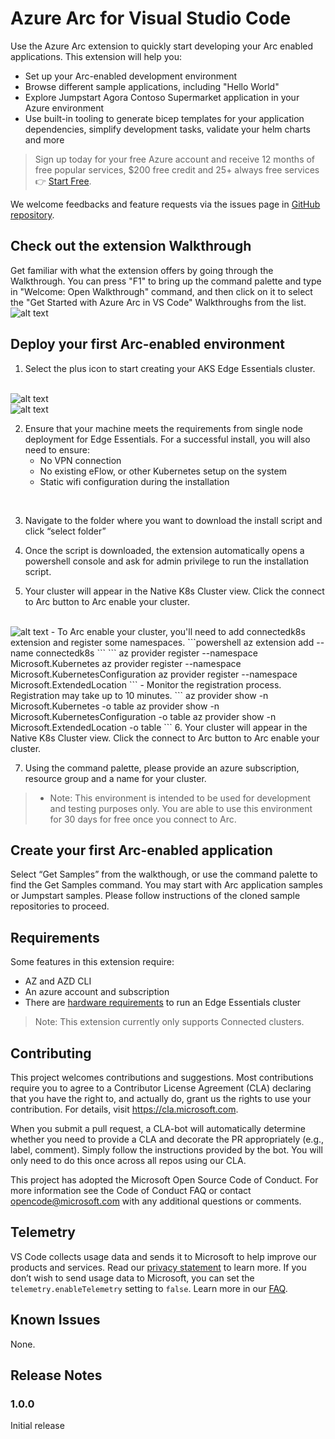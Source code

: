 # Azure Arc for Visual Studio Code 

Use the Azure Arc extension to quickly start developing your Arc enabled applications. This extension will help you: 

- Set up your Arc-enabled development environment
- Browse different sample applications, including "Hello World"
- Explore Jumpstart Agora Contoso Supermarket application in your Azure environment
- Use built-in tooling to generate bicep templates for your application dependencies, simplify development tasks, validate your helm charts and more 

> Sign up today for your free Azure account and receive 12 months of free popular services, $200 free credit and 25+ always free services 👉 [Start Free](https://azure.microsoft.com/free/open-source).

We welcome feedbacks and feature requests via the issues page in [GitHub repository](https://github.com/Azure/azurearc-dev).

## Check out the extension Walkthrough
Get familiar with what the extension offers by going through the Walkthrough. You can press "F1" to bring up the command palette and type in "Welcome: Open Walkthrough" command, and then click on it to select the "Get Started with Azure Arc in VS Code" Walkthroughs from the list.
<img src="https://petwsa.blob.core.windows.net/vscext/openWalkthrough.png" alt="alt text">

## Deploy your first Arc-enabled environment
1. Select the plus icon to start creating your AKS Edge Essentials cluster.
<br/>
<img src="https://petwsa.blob.core.windows.net/vscext/provisionAksEE.png" alt="alt text">
<br/>
<img src="https://petwsa.blob.core.windows.net/vscext/provisionAksEeNotification.png" alt="alt text">

2. Ensure that your machine meets the requirements from single node deployment for Edge Essentials. For a successful install, you will also need to ensure:
    - No VPN connection 
    - No existing eFlow, or other Kubernetes setup on the system 
    - Static wifi configuration during the installation

<br/>

3. Navigate to the folder where you want to download the install script and click “select folder” 

4. Once the script is downloaded, the extension automatically opens a powershell console and ask for admin privilege to run the installation script.

5. Your cluster will appear in the Native K8s Cluster view. Click the connect to Arc button to Arc enable your cluster.
<br/>
<img src="https://petwsa.blob.core.windows.net/vscext/connectToArcIcon.png" alt="alt text">
   - To Arc enable your cluster, you'll need to add connectedk8s extension and register some namespaces.
   ```powershell
   az extension add --name connectedk8s
   ```
   ```
   az provider register --namespace Microsoft.Kubernetes
   az provider register --namespace Microsoft.KubernetesConfiguration
   az provider register --namespace Microsoft.ExtendedLocation
   ```
   - Monitor the registration process. Registration may take up to 10 minutes.
   ```
   az provider show -n Microsoft.Kubernetes -o table
   az provider show -n Microsoft.KubernetesConfiguration -o table
   az provider show -n Microsoft.ExtendedLocation -o table
   ```
6. Your cluster will appear in the Native K8s Cluster view. Click the connect to Arc button to Arc enable your cluster. 

7. Using the command palette, please provide an azure subscription, resource group and a name for your cluster.

> - Note: This environment is intended to be used for development and testing purposes only. You are able to use this environment for 30 days for free once you connect to Arc.


## Create your first Arc-enabled application
Select “Get Samples” from the walkthough, or use the command palette to find the Get Samples command. You may start with Arc application samples or Jumpstart samples. Please follow instructions of the cloned sample repositories to proceed.

## Requirements

Some features in this extension require:
- AZ and AZD CLI
- An azure account and subscription
- There are [hardware requirements](https://learn.microsoft.com/en-us/azure/aks/hybrid/aks-edge-system-requirements) to run an Edge Essentials cluster

> Note: This extension currently only supports Connected clusters.

## Contributing

This project welcomes contributions and suggestions. Most contributions require you to agree to a Contributor License Agreement (CLA) declaring that you have the right to, and actually do, grant us the rights to use your contribution. For details, visit https://cla.microsoft.com.

When you submit a pull request, a CLA-bot will automatically determine whether you need to provide a CLA and decorate the PR appropriately (e.g., label, comment). Simply follow the instructions provided by the bot. You will only need to do this once across all repos using our CLA.

This project has adopted the Microsoft Open Source Code of Conduct. For more information see the Code of Conduct FAQ or contact opencode@microsoft.com with any additional questions or comments.

## Telemetry
VS Code collects usage data and sends it to Microsoft to help improve our products and services. Read our [privacy statement](https://privacy.microsoft.com/en-us/privacystatement) to learn more. If you don’t wish to send usage data to Microsoft, you can set the `telemetry.enableTelemetry` setting to `false`. Learn more in our [FAQ](https://code.visualstudio.com/docs/supporting/faq#_how-to-disable-telemetry-reporting).

## Known Issues

None.

## Release Notes

### 1.0.0

Initial release

